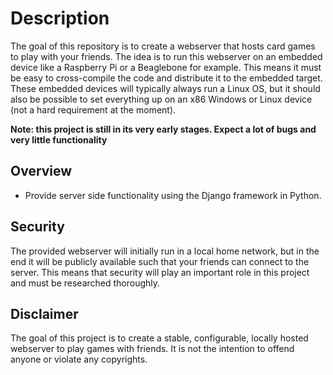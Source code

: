 # Description

The goal of this repository is to create a webserver that hosts card games to play with your
friends. The idea is to run this webserver on an embedded device like a Raspberry Pi or a Beaglebone
for example. This means it must be easy to cross-compile the code and distribute it to the embedded
target. These embedded devices will typically always run a Linux OS, but it should also be possible
to set everything up on an x86 Windows or Linux device (not a hard requirement at the moment).

**Note: this project is still in its very early stages. Expect a lot of bugs and very little
functionality**

## Overview

- Provide server side functionality using the Django framework in Python.

## Security

The provided webserver will initially run in a local home network, but in the end it will be
publicly available such that your friends can connect to the server. This means that security will
play an important role in this project and must be researched thoroughly.

## Disclaimer

The goal of this project is to create a stable, configurable, locally hosted webserver to play games
with friends. It is not the intention to offend anyone or violate any copyrights.
